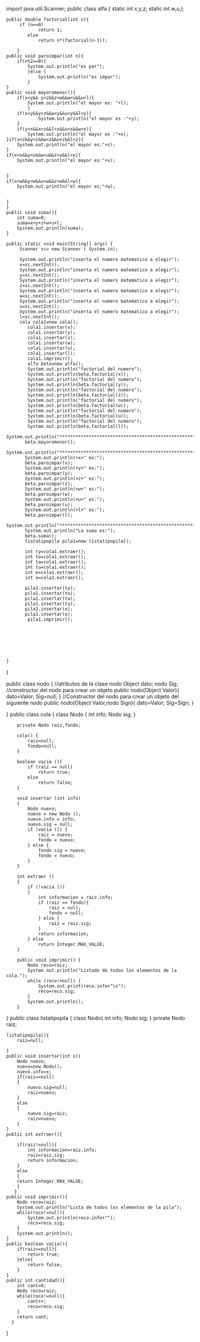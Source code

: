 import java.util.Scanner;
public class alfa {
	static int  x,y,z;
	static int w,u,l;
	
	public double factorial(int n){
		 if (n==0)
		        return 1;
		    else
		        return n*(factorial(n-1));
		   
		}
	public void paroimpar(int n){
		if(n%2==0){
			System.out.println("es par");
			}else {
				System.out.println("es impar");
			}
	}
	public void mayoromenor(){
		if(x<y&& y<z&&z<w&&w<u&&u<l){
			System.out.println("el mayor es: "+l);
			}
		if(x<y&&y>z&&w<y&&u<y&&l<y){
				System.out.println("el mayor es :"+y);
		}
		if(y<x&&x>z&&l<x&&u<x&&w<x){
			System.out.println("el mayor es :"+x);
	}if(x<z&&y<z&&w<z&&u<z&&l<z){
		System.out.println("el mayor es:"+z);
	}
	if(x<u&&y<u&&w<u&&z<u&&l<u){
		System.out.println("el mayor es:"+u);
	
		
	}
	if(x<w&&y<w&&u<w&&z<w&&l<w){
		System.out.println("el mayor es:"+w);
	
	
	}
	}
	public void suma(){
		int suma=0;
		suma=x+y+z+w+u+l;
		System.out.println(suma);
	}
	
	public static void main(String[] args) {
		 Scanner sc= new Scanner ( System.in);
		 
		 System.out.println("inserta el numero matematico a elegir");
		 x=sc.nextInt();
		 System.out.println("inserta el numero matematico a elegir");
		 y=sc.nextInt();
		 System.out.println("inserta el numero matematico a elegir");
		 z=sc.nextInt();
		 System.out.println("inserta el numero matematico a elegir");
		 w=sc.nextInt();
		 System.out.println("inserta el numero matematico a elegir");
		 u=sc.nextInt();
		 System.out.println("inserta el numero matematico a elegir");
		 l=sc.nextInt();
		 cola cola1=new cola();
	        cola1.insertar(x);
	        cola1.insertar(y);
	        cola1.insertar(z);
	        cola1.insertar(w);
	        cola1.insertar(u);
	        cola1.insertar(l);
	        cola1.imprimir();
		    alfa beta=new alfa();
	        System.out.println("factorial del numero");
	        System.out.println(beta.factorial(x));
	        System.out.println("factorial del numero");
	        System.out.println(beta.factorial(y));
	        System.out.println("factorial del numero");
	        System.out.println(beta.factorial(z));
	        System.out.println("factorial del numero");
	        System.out.println(beta.factorial(w));
	        System.out.println("factorial del numero");
	        System.out.println(beta.factorial(u));
	        System.out.println("factorial del numero");
	        System.out.println(beta.factorial(l));
	        System.out.println("*****************************************************************************");
	       beta.mayoromenor();
	       System.out.println("*******************************************************************************");
	       System.out.println(+x+" es:");
	       beta.paroimpar(x);
	       System.out.println(+y+" es:");
	       beta.paroimpar(y);
	       System.out.println(+z+" es:");
	       beta.paroimpar(z);
	       System.out.println(+w+" es:");
	       beta.paroimpar(w);
	       System.out.println(+u+" es:");
	       beta.paroimpar(u);
	       System.out.println(+l+" es:");
	       beta.paroimpar(l);
	       System.out.println("*******************************************************************************");
	       System.out.println("La suma es:");
	       beta.suma();
	       listatipopila pila1=new listatipopila();
	       
	       int ty=cola1.extraer();
	       int to=cola1.extraer();
	       int ta=cola1.extraer();
	       int tu=cola1.extraer();
	       int e=cola1.extraer();
	       int o=cola1.extraer();
	       
	       pila1.insertar(ty);
	       pila1.insertar(to);
	       pila1.insertar(ta);
	       pila1.insertar(tu);
	       pila1.insertar(e);
	       pila1.insertar(o);
	        pila1.imprimir();
	       
	       
	       
	       
	       
	       
		
	}

}

public class nodo {
	//atributos de la clase nodo
		Object dato; 
		nodo Sig;
		//constructor del nodo para crear un objeto
		public nodo(Object Valor){
			dato=Valor;
			Sig=null;
		}
		//Constructor del nodo para crear un objeto del siguiente nodo
		public nodo(Object Valor,nodo Sign){
			dato=Valor;
			Sig=Sign;
		}

}
public class cola {
	  class Nodo {
	        int info;
	        Nodo sig;
	    }
	    
	    private Nodo raiz,fondo;
	    
	    cola() {
	        raiz=null;
	        fondo=null;
	    }
	    
	    boolean vacia (){
	        if (raiz == null)
	            return true;
	        else
	            return false;
	    }

	    void insertar (int info)
	    {
	        Nodo nuevo;
	        nuevo = new Nodo ();
	        nuevo.info = info;
	        nuevo.sig = null;
	        if (vacia ()) {
	            raiz = nuevo;
	            fondo = nuevo;
	        } else {
	            fondo.sig = nuevo;
	            fondo = nuevo;
	        }
	    }

	    int extraer ()
	    {
	        if (!vacia ())
	        {
	            int informacion = raiz.info;
	            if (raiz == fondo){
	                raiz = null;
	                fondo = null;
	            } else {
	                raiz = raiz.sig;
	            }
	            return informacion;
	        } else
	            return Integer.MAX_VALUE;
	    }

	    public void imprimir() {
	        Nodo reco=raiz;
	        System.out.println("Listado de todos los elementos de la cola.");
	        while (reco!=null) {
	            System.out.print(reco.info+"\n");
	            reco=reco.sig;
	        }
	        System.out.println();
	    }
	        

}
public class listatipopila {
	class Nodo{
        int info;
        Nodo sig;
        }
    private Nodo raiz;
    
    listatipopila(){
        raiz=null;
        
    }
    public void insertar(int x){
        Nodo nuevo;
        nuevo=new Nodo();
        nuevo.info=x;
        if(raiz==null)
        {
            nuevo.sig=null;
            raiz=nuevo;
        }
        else
        {
            nuevo.sig=raiz;
            raiz=nuevo;
        }
    }
    public int extraer(){
        
        if(raiz!=null){
            int informacion=raiz.info;
            raiz=raiz.sig;
            return informacion;
        }
        else
        {
        return Integer.MAX_VALUE;    
        }
       }
    public void imprimir(){
        Nodo reco=raiz;
        System.out.println("Lista de todos los elementos de la pila");
        while(reco!=null){
            System.out.println(reco.info+"");
            reco=reco.sig;
        }
        System.out.println();
    }
    public boolean vacia(){
        if(raiz==null){
            return true;
        }else{
            return false;
        }
    }
    public int cantidad(){
        int cant=0;
        Nodo reco=raiz;
        while(reco!=null){
            cant++;
            reco=reco.sig;
        }
        return cant;
      }

}







